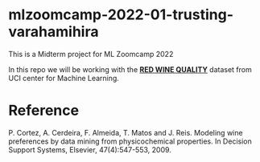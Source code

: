 # mlzoomcamp-2022-01-trusting-varahamihira
This is a Midterm project for ML Zoomcamp 2022 

In this repo we will be working with the [**RED WINE QUALITY**](https://archive.ics.uci.edu/ml/datasets/wine+quality) dataset from UCI center for Machine Learning. 



# Reference
P. Cortez, A. Cerdeira, F. Almeida, T. Matos and J. Reis.
Modeling wine preferences by data mining from physicochemical properties. In Decision Support Systems, Elsevier, 47(4):547-553, 2009.